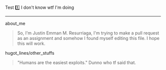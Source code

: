 Test :one: I don't know wtf I'm doing
***
about_me
>  So, I'm Justin Emman M. Resurriaga, I'm trying to make a pull request as an assignment and somehow I found myself editing this file. I hope this will work.

hugot_lines/other_stuffs
> "Humans are the easiest exploits." Dunno who tf said that. 
